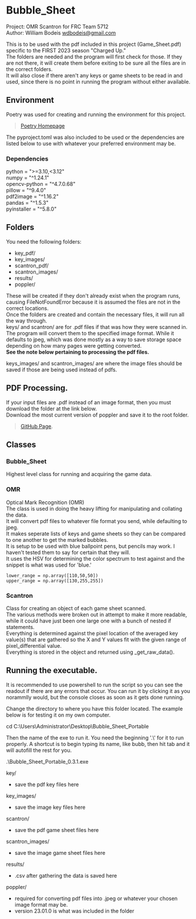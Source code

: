 # Bubble_Sheet
Project: OMR Scantron for FRC Team 5712  
Author: William Bodeis <wdbodeis@gmail.com>  

This is to be used with the pdf included in this project (Game_Sheet.pdf) specific to the FIRST 2023 season "Charged Up."  
The folders are needed and the program will first check for those. If they are not there, it will create them before exiting to be sure all the files are in the correct folders.  
It will also close if there aren't any keys or game sheets to be read in and used, since there is no point in running the program without either available.  

## Environment
Poetry was used for creating and running the environment for this project.  
> [Poetry Homepage](https://python-poetry.org/)  

The pyproject.toml was also included to be used or the dependencies are listed below to use with whatever your preferred environment may be.  

### Dependencies
python = ">=3.10,<3.12"  
numpy = "^1.24.1"  
opencv-python = "^4.7.0.68"  
pillow = "^9.4.0"  
pdf2image = "^1.16.2"  
pandas = "^1.5.3"  
pyinstaller = "^5.8.0"  

## Folders
You need the following folders:  
- key_pdf/
- key_images/
- scantron_pdf/
- scantron_images/
- results/  
- poppler/

These will be created if they don't already exist when the program runs, causing FileNotFoundError because it is assumed the files are not in the correct locations.  
Once the folders are created and contain the necessary files, it will run all the way through.  
keys/ and scantron/ are for .pdf files if that was how they were scanned in. The program will convert them to the specified image format. While it defaults to jpeg, which was done mostly as a way to save storage space depending on how many pages were getting converted.  
**See the note below pertaining to processing the pdf files.** 

keys_images/ and scantron_images/ are where the image files should be saved if those are being used instead of pdfs.  

## PDF Processing.
If your input files are .pdf instead of an image format, then you must download the folder at the link below.  
Download the most current version of poppler and save it to the root folder.  
> [GitHub Page](https://github.com/oschwartz10612/poppler-windows).  

## Classes
### Bubble_Sheet
Highest level class for running and acquiring the game data.  
### OMR
Optical Mark Recognition (OMR)  
The class is used in doing the heavy lifting for manipulating and collating the data.  
It will convert pdf files to whatever file format you send, while defaulting to jpeg.  
It makes seperate lists of keys and game sheets so they can be compared to one another to get the marked bubbles.  
It is setup to be used with blue ballpoint pens, but pencils may work. I haven't tested them to say for certain that they will.  
It uses the HSV for determining the color spectrum to test against and the snippet is what was used for 'blue.'  
```
lower_range = np.array([110,50,50])
upper_range = np.array([130,255,255])
```
  
### Scantron
Class for creating an object of each game sheet scanned.  
The various methods were broken out in attempt to make it more readable, while it could have just been one large one with a bunch of nested if statements.  
Everything is determined against the pixel location of the averaged key value(s) that are gathered so the X and Y values fit with the given range of pixel_differential value.  
Everything is stored in the object and returned using _get_raw_data(). 


## Running the executable. 

It is recommended to use powershell to run the script so you can see the readout if there are any errors that occur.
You can run it by clicking it as you norammlly would, but the console closes as soon as it gets done running.

Change the directory to where you have this folder located. The example below is for testing it on my own computer.

cd C:\Users\Administrator\Desktop\Bubble_Sheet_Portable

Then the name of the exe to run it. You need the beginning '.\\' for it to run properly.
A shortcut is to begin typing its name, like bubb, then hit tab and it will autofill the rest for you. 

.\Bubble_Sheet_Portable_0.3.1.exe

key/
- save the pdf key files here  

key_images/
- save the image key files here  

scantron/
- save the pdf game sheet files here  

scantron_images/
- save the image game sheet files here  

results/
- .csv after gathering the data is saved here  

poppler/
- required for converting pdf files into .jpeg or whatever your chosen image format may be.
- version 23.01.0 is what was included in the folder